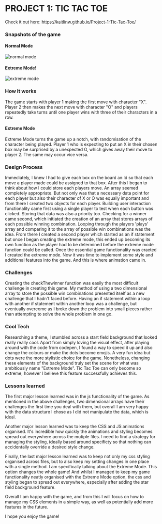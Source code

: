 

# PROJECT 1: TIC TAC TOE

Check it out here: https://kaitlinw.github.io/Project-1-Tic-Tac-Toe/


### Snapshots of the game
#### Normal Mode
![normal mode](https://github.com/kaitwal/Project-1-Tic-Tac-Toe/blob/master/Screen%20Shot%202019-10-18%20at%201.01.38%20pm.png?raw=true)
#### Extreme Mode!
![extreme mode](https://github.com/kaitwal/Project-1-Tic-Tac-Toe/blob/master/Screen%20Shot%202019-10-18%20at%201.01.48%20pm.png?raw=true)


### How it works

The game starts with player 1 making the first move with character "X". Player 2 then makes the next move with character "O" and players repeatedly take turns until one player wins with three of their characters in a row.

#### Extreme Mode

Extreme Mode turns the game up a notch, with randomisation of the character being played. Player 1 who is expecting to put an X in their chosen box may be surprised by a unexpected O, which gives away their move to player 2. The same may occur vice versa. 




### Design Process

Immediately, I knew I had to give each box on the board an Id so that each move a player made could be assigned to that box.
After this I began to think about how I could store each players move. An array seemed completely appropriate. But not only was that a necessary data point for each player but also their character of X or O was equally important and from there I created two objects for each player. 
Building user interaction functionality came first using a single player to test when each button was clicked. Storing that data was also a priority too. 
Checking for a winner came second, which initiated the creation of an array that stores arrays of each possible winning combination. Looping through the players 'plays' array and comparing it to the array of possible win combinations was the idea.
From there I created a second player which started as an if statement but once I began creating the extreme mode, this ended up becoming its own function as the player had to be determined before the extreme mode function could be called. 
Once the essential game functionality was craeted I created the extreme mode.
Now it was time to implement some style and additional features into the game. And this is where animation came in.



### Challenges

Creating the checkThewinner function was easily the most difficult challenge in creating this game. My method of using a two dimensional array to store the possible win combinations presented itself as a new challenge that I hadn't faced before. Having an if statement within a loop with another if statement within another loop was a challenge, but eventually overcome as I broke down the problem into small pieces rather than attempting to solve the whole problem in one go. 


### Cool Tech
Researching a theme, I stumbled across a start field background that looked really really cool. Apart from simply loving the visual effect, after playing around with the code from codepen, I found a way to speed it up and also change the colours or make the dots become emojis. A very fun idea but dots were the more stylistic choice for the game. Nonetheless, changing these elements of the background truly set the scene for what was ambitiously name "Extreme Mode". Tic Tac Toe can only become so extreme, however I believe this feature successfully achieves this.

### Lessons learned

The first major lesson learned was in the js functionality of the game. As mentioned in the above challenges, two dimensional arrays have their challenges the first time you deal with them, but overall I am very happy with the data structure I chose as I did not manipulate the data, which is ideal. 

Another major lesson learned was to keep the CSS and JS animations organised. It's incredible how quickly the animations and styling becomes spread out everywhere across the mutiple files. I need to find a strategy for managing the styling, ideally based around specificty so that nothing can accidentally override a desired style change.

Finally, the last major lesson learned was to keep not only my css styling organised across files, but to also keep my setting changes in one place with a single method. I am specifically talking about the Extreme Mode. This option changes the whole game! And whilst I managed to keep my game functionality neatly organised with the Extreme Mode option, the css and styling began to spread out everywhere, especially after adding the star field background feature. 

Overall I am happy with the game, and from this I will focus on how to manage my CSS elements in a simple way, as well as potentially add more features in the future. 

I hope you enjoy the game!



















